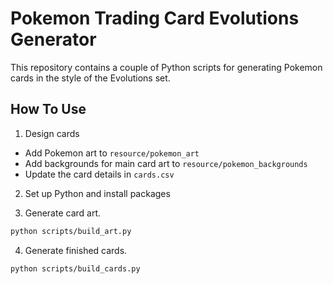 # Pokemon Trading Card Evolutions Generator

This repository contains a couple of Python scripts for generating Pokemon cards in the style of the Evolutions set.

## How To Use

1. Design cards 
- Add Pokemon art to `resource/pokemon_art`
- Add backgrounds for main card art to `resource/pokemon_backgrounds`
- Update the card details in `cards.csv` 

2. Set up Python and install packages

3. Generate card art.
```bash
python scripts/build_art.py
```

4. Generate finished cards.
```bash
python scripts/build_cards.py
```
